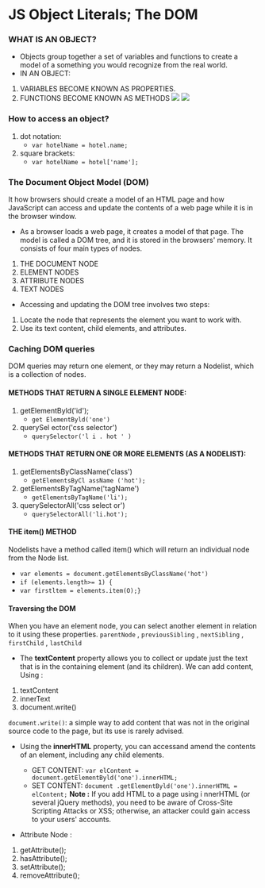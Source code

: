 # JS Object Literals; The DOM

### WHAT IS AN OBJECT?
- Objects group together a set of variables and functions to create a model
of a something you would recognize from the real world. 
- IN AN OBJECT: 
1. VARIABLES BECOME KNOWN AS PROPERTIES.
2. FUNCTIONS BECOME KNOWN AS METHODS 
![](https://lh3.googleusercontent.com/proxy/suni_g6uS4oT-juZZG_oImUCu0umNp3MSxrtsBMwlt7WuM_dfDfA3pInWJyH3ALQg_sTf9pUqvuOU_-UdW_mn3vA)
![](https://cdn.hashnode.com/res/hashnode/image/upload/v1576395857500/Him6j7txy.png)

### How to access an object?
1. dot notation:
   - `var hotelName = hotel.name;`
2. square brackets:
   - `var hotelName = hotel['name'];`

### The Document Object Model (DOM) 
It how browsers should create a model of an HTML page and how JavaScript can access and update the contents of a web page while it is in the browser window.

- As a browser loads a web page, it creates a model of that page. The model is called a DOM tree, and it is stored in the browsers' memory. It consists of four main types of nodes.
1. THE DOCUMENT NODE
2. ELEMENT NODES
3. ATTRIBUTE NODES
4. TEXT NODES

- Accessing and updating the DOM tree involves two steps:
1. Locate the node that represents the element you want to work with.
2. Use its text content, child elements, and attributes. 

### Caching DOM queries 
 DOM queries may return one element, or they may return a Nodelist, which is a collection of nodes. 
#### METHODS THAT RETURN A SINGLE ELEMENT NODE: 
1. getElementByld('id');
   - `get ElementByld('one') `
2. querySel ector('css selector')
   - `querySelector('l i . hot ' )`
#### METHODS THAT RETURN ONE OR MORE ELEMENTS (AS A NODELIST):
1. getElementsByClassName('class')
   - `getElementsByCl assName ('hot');`
2. getElementsByTagName('tagName') 
   - `getElementsByTagName('li');`
3. querySelectorAll('css select or')
   - `querySelectorAll('li.hot');`

#### THE item() METHOD
Nodelists have a method called item() which will return an individual node from the
Node list. 
- `var elements = document.getElementsByClassName('hot')`
- `if (elements.length>= 1) {`
- `var firstltem = elements.item(O);}` 

#### Traversing the DOM
When you have an element node, you can select another element in relation to it using these properties.
`parentNode` , `previousSibling` , `nextSibling` , `firstChild` , `lastChild`
- The **textContent** property allows you to collect or update just the text that is in the containing element (and its children). 
We can add content, Using :
1. textContent
2. innerText  
3. document.write()

`document.write()`: a simple way to add content that was not in the original source code to the page, but its use is rarely advised. 

- Using the **innerHTML** property, you can accessand amend the contents of an element,
including any child elements.
   - GET CONTENT: 
   `var elContent = document.getElementByld('one').innerHTML;`
   - SET CONTENT:
   `document .getElementByld('one').innerHTML = elContent;`
**Note :** If you add HTML to a page using i nnerHTML (or several jQuery methods), you need to be aware of Cross-Site Scripting Attacks or XSS; otherwise, an attacker could gain access to your users' accounts. 

- Attribute Node : 
1. getAttribute();
2. hasAttribute();
3. setAttribute();
4. removeAttribute();
